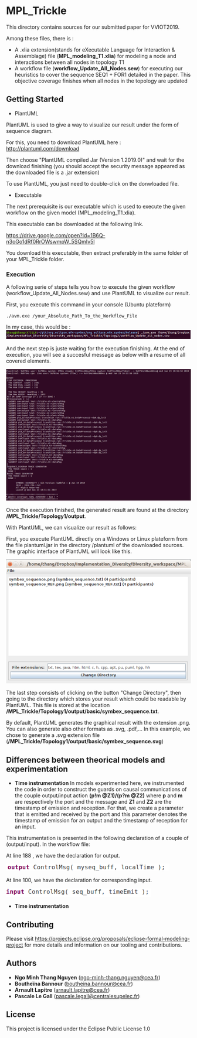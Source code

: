 # MPL_Trickle

This directory contains sources for our submitted paper for VVIOT2019.

Among these files, there is :
- A .xlia extension(stands for eXecutable Language for Interaction & Assemblage) file (**MPL_modeling_T1.xlia**) for modeling a node and interactions between all nodes in topology T1
- A workflow file (**workflow_Update_All_Nodes.sew**) for executing our heuristics to cover the sequence SEQ1 + FOR1 detailed in the paper. This objective coverage finishes when all nodes in the topology are updated


## Getting Started

* PlantUML 

PlantUML is used to give a way to visualize our result under the form of sequence diagram. 

For this, you need to download PlantUML here : http://plantuml.com/download

Then choose "PlantUML compiled Jar (Version 1.2019.0)" and wait for the download finishing (you should accept the security message appeared as the downloaded file is a .jar extension)

To use PlantUML, you just need to double-click on the donwloaded file.

* Executable

The next prerequisite is our executable which is used to execute the given workflow on the given model (MPL_modeling_T1.xlia).

This executable can be downloaded at the following link.

https://drive.google.com/open?id=1B6Q-n3oGo1dRf0RrOWswmpW_5SQmIv5l

You download this executable, then extract preferably in the same folder of your MPL_Trickle folder.

### Execution

A following serie of steps tells you how to execute the given workflow (workflow_Update_All_Nodes.sew) and use PlantUML to visualize our result.

First, you execute this command in your console (Ubuntu plateform)

```
./avm.exe /your_Absolute_Path_To_the_Workflow_File
```
In my case, this would be : 
![alt text](https://github.com/ngo-minh-thang-nguyen/MPL_Trickle/blob/master/documentation/figs/Commande.png)

And the next step is juste waiting for the execution finishing.
At the end of execution, you will see a succesful message as below with a resume of all covered elements.

![alt text](https://github.com/ngo-minh-thang-nguyen/MPL_Trickle/blob/master/documentation/figs/Result.png)

Once the execution finished, the generated result are found at the directory **/MPL_Trickle/Topology1/output**.

With PlantUML, we can visualize our result as follows:

First, you execute PlantUML directly on a Windows or Linux plateform from the file plantuml.jar in the directory /plantuml of the downloaded sources. The graphic interface of PlantUML will look like this.

![alt text](https://github.com/ngo-minh-thang-nguyen/MPL_Trickle/blob/master/documentation/figs/PlantUML.png)

The last step consists of clicking on the button "Change Directory", then going to the directory which stores your result which could be readable by PlantUML. This file is stored at the location **/MPL_Trickle/Topology1/output/basic/symbex_sequence.txt**.

By default, PlantUML generates the graphical result with the extension .png. You can also generate also other formats as .svg, .pdf,... In this example, we chose to generate a .svg extension file (**/MPL_Trickle/Topology1/output/basic/symbex_sequence.svg**)


## Differences between theorical models and experimentation

* **Time instrumentation**
In models experimented here, we instrumented the code in order to construct the guards on causal communications of the couple output/input action **(p!m @Z1)/(p?m @Z2)** where **p** and **m** are respectively the port and the message and **Z1** and **Z2** are the timestamp of emission and reception. For that, we create a parameter that is emitted and received by the port and this parameter denotes the timestamp of emission for an output and the timestamp of reception for an input.

This instrumentation is presented in the following declaration of a couple of (output/input). In the workflow file:

At line 188 , we have the declaration for output.

![alt text](https://github.com/ngo-minh-thang-nguyen/MPL_Trickle/blob/master/documentation/figs/output.png)

At line 100, we have the declaration for corresponding input.

![alt text](https://github.com/ngo-minh-thang-nguyen/MPL_Trickle/blob/master/documentation/figs/input.png)


* **Time instrumentation**



## Contributing

Please visit https://projects.eclipse.org/proposals/eclipse-formal-modeling-project for more details and information on our tooling and contributions.


## Authors

* **Ngo Minh Thang Nguyen** (ngo-minh-thang.nguyen@cea.fr)
* **Boutheïna Bannour** (boutheina.bannour@cea.fr)
* **Arnault Lapitre** (arnault.lapitre@cea.fr)
* **Pascale Le Gall** (pascale.legall@centralesupelec.fr)

## License

This project is licensed under the Eclipse Public License 1.0

